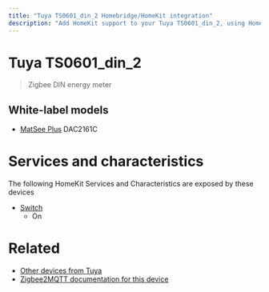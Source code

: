 ```yaml
---
title: "Tuya TS0601_din_2 Homebridge/HomeKit integration"
description: "Add HomeKit support to your Tuya TS0601_din_2, using Homebridge, Zigbee2MQTT and homebridge-z2m."
---
```

<!---
This file has been GENERATED using src/docgen/docgen.ts
DO NOT EDIT THIS FILE MANUALLY!
-->
# Tuya TS0601_din_2
> Zigbee DIN energy meter


## White-label models
* [MatSee Plus](../index.md#matsee_plus) DAC2161C

# Services and characteristics
The following HomeKit Services and Characteristics are exposed by
these devices

* [Switch](../../switch.md)
  * On


# Related
* [Other devices from Tuya](../index.md#tuya)
* [Zigbee2MQTT documentation for this device](https://www.zigbee2mqtt.io/devices/TS0601_din_2.html)